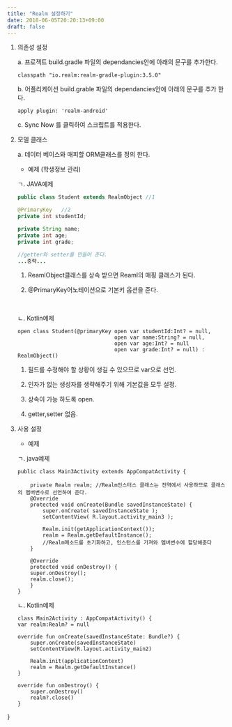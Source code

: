 ```yaml
---
title: "Realm 설정하기"
date: 2018-06-05T20:20:13+09:00
draft: false
---
```


1. 의존성 설정

    a. 프로젝트 build.gradle 파일의 dependancies안에 아래의 문구를 추가한다.

    ```
    classpath "io.realm:realm-gradle-plugin:3.5.0"
    ```

    b. 어플리케이션 build.grable 파일의 dependancies안에 아래의 문구를 추가 한다.

    ```
    apply plugin: 'realm-android'
    ```

    c. Sync Now 를 클릭하여 스크립트를 적용한다. 

2. 모델 클래스

    a. 데이터 베이스와 매피할 ORM클래스를 정의 한다.

    * 예제 (학생정보 관리)

    ㄱ. JAVA예제

    ```java
    public class Student extends RealmObject //1

    @PrimaryKey   //2
    private int studentId;

    private String name;
    private int age;
    private int grade;

    //getter와 setter를 만들어 준다.
    ...중략...
    ```
    1) ReamlObject클래스를 상속 받으면 Reaml의 매핑 클래스가 된다.

    2) @PrimaryKey어노테이션으로 기본키 옵션을 준다.
    <br>

    ㄴ. Kotlin예제 
    ```
    open class Student(@primaryKey open var studentId:Int? = null,  
                                   open var name:String? = null,
                                   open var age:Int? = null
                                   open var grade:Int? = null) : RealmObject()

    ```
    1) 필드를 수정해야 할 상황이 생길 수 있으므로 var으로 선언.

    2) 인자가 없는 생성자를 생략해주기 위해 기본값을 모두 설정.
    
    3) 상속이 가능 하도록 open.                           
    4) getter,setter 없음.

3. 사용 설정 
    * 예제

    ㄱ. java예제
    ```
    public class Main3Activity extends AppCompatActivity {

        private Realm realm; //Realm인스터스 클래스는 전역에서 사용하므로 클래스의 멤버변수로 선언하여 준다.
        @Override
        protected void onCreate(Bundle savedInstanceState) {
            super.onCreate( savedInstanceState );
            setContentView( R.layout.activity_main3 );

            Realm.init(getApplicationContext());
            realm = Realm.getDefaultInstance();
            //Realm메소드를 초기화하고, 인스턴스를 가져와 멤버변수에 할당해준다
        }

        @Override
        protected void onDestroy() {
        super.onDestroy();
        realm.close();
        }
    }
    ```
    ㄴ. Kotlin예제
    ```
    class Main2Activity : AppCompatActivity() {
    var realm:Realm? = null

    override fun onCreate(savedInstanceState: Bundle?) {
        super.onCreate(savedInstanceState)
        setContentView(R.layout.activity_main2)

        Realm.init(applicationContext)
        realm = Realm.getDefaultInstance()
    }

    override fun onDestroy() {
        super.onDestroy()
        realm?.close()
    }
}
```